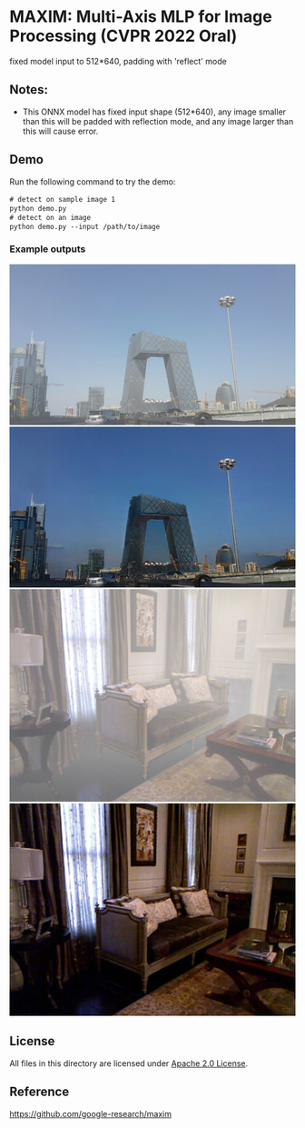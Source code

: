 

# MAXIM: Multi-Axis MLP for Image Processing (CVPR 2022 Oral)

fixed model input to 512*640, padding with  'reflect' mode

Notes:
- 
- This ONNX model has fixed input shape (512*640), any image smaller than this will be padded with reflection mode, and any image larger than this will cause error.

## Demo

Run the following command to try the demo:
```shell
# detect on sample image 1
python demo.py
# detect on an image
python demo.py --input /path/to/image
```

### Example outputs

![sample image 1](./examples/input/image1.png)
![sample dehazed image 1](./examples/output/dehazed_image1.png)
![sample image 2](./examples/input/image2.png)
![sample dehazed image 2](./examples/output/dehazed_image2.png)


## License

All files in this directory are licensed under  [Apache 2.0 License](./LICENSE).

## Reference

https://github.com/google-research/maxim